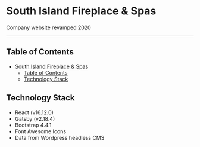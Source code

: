 # South Island Fireplace & Spas

Company website revamped 2020

<!-- [![Nuget](https://img.shields.io/nuget/v/SoftwareAteliers.AspNetCoreVueStarter.svg?style=flat&color=2196f3)](https://www.nuget.org/packages/SoftwareAteliers.AspNetCoreVueStarter/) -->

---

## Table of Contents

- [South Island Fireplace & Spas](#south-island-fireplace--spas)
  - [Table of Contents](#table-of-contents)
  - [Technology Stack](#technology-stack)

## Technology Stack

* React (v16.12.0)
* Gatsby (v2.18.4)
* Bootstrap 4.4.1
* Font Awesome Icons
* Data from Wordpress headless CMS